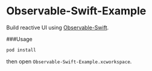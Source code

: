 # Observable-Swift-Example

Build reactive UI using [Observable-Swift](https://github.com/slazyk/Observable-Swift).

###Usage

```sh
pod install
```

then open `Observable-Swift-Example.xcworkspace`.

